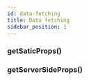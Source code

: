```yaml
---
id: data-fetching
title: Data fetching
sidebar_position: 1
---
```


### getSaticProps()


### getServerSideProps()